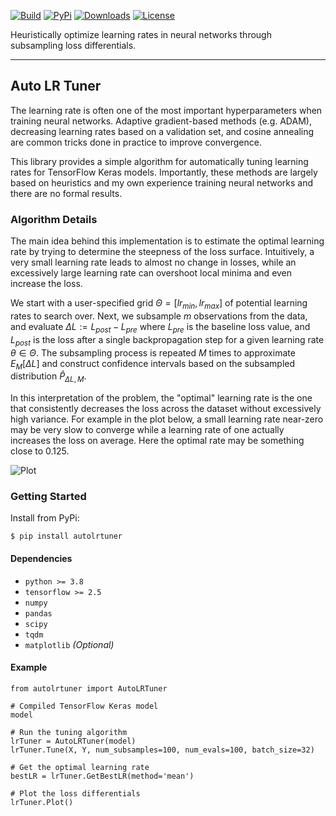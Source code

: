 [![Build](https://img.shields.io/github/actions/workflow/status/adamvvu/autolrtuner/autolrtuner_tests.yml?style=for-the-badge)](https://github.com/adamvvu/autolrtuner/actions/workflows/autolrtuner_tests.yml)
[![PyPi](https://img.shields.io/pypi/v/autolrtuner?style=for-the-badge)](https://pypi.org/project/autolrtuner/)
[![Downloads](https://img.shields.io/pypi/dm/autolrtuner?style=for-the-badge)](https://pypi.org/project/autolrtuner/)
[![License](https://img.shields.io/badge/license-MIT-green?style=for-the-badge)](https://github.com/adamvvu/autolrtuner/blob/master/LICENSE)

Heuristically optimize learning rates in neural networks through subsampling loss differentials.

---

## Auto LR Tuner

The learning rate is often one of the most important hyperparameters when training neural networks. Adaptive gradient-based methods (e.g. ADAM), decreasing learning rates based on a validation set, and cosine annealing are common tricks done in practice to improve convergence.

This library provides a simple algorithm for automatically tuning learning rates for TensorFlow Keras models. Importantly, these methods are largely based on heuristics and my own experience training neural networks and there are no formal results.

### Algorithm Details

The main idea behind this implementation is to estimate the optimal learning rate by trying to determine the steepness of the loss surface. Intuitively, a very small learning rate leads to almost no change in losses, while an excessively large learning rate can overshoot local minima and even increase the loss.

We start with a user-specified grid $\Theta = [lr_{min}, lr_{max}]$ of potential learning rates to search over. Next, we subsample $m$ observations from the data, and evaluate $\Delta L := L_{post} - L_{pre}$ where $L_{pre}$ is the baseline loss value, and $L_{post}$ is the loss after a single backpropagation step for a given learning rate $\theta \in \Theta$. The subsampling process is repeated $M$ times to approximate $E_{M}[\Delta L]$ and construct confidence intervals based on the subsampled distribution $\hat{P}_{\Delta L, M}$.

In this interpretation of the problem, the "optimal" learning rate is the one that consistently decreases the loss across the dataset without excessively high variance. For example in the plot below, a small learning rate near-zero may be very slow to converge while a learning rate of one actually increases the loss on average. Here the optimal rate may be something close to 0.125. 

![Plot](assets/losses.png)

### Getting Started

Install from PyPi:

`$ pip install autolrtuner`

#### Dependencies

- `python >= 3.8`
- `tensorflow >= 2.5`
- `numpy`
- `pandas`
- `scipy`
- `tqdm`
- `matplotlib` *(Optional)*

#### Example

```
from autolrtuner import AutoLRTuner

# Compiled TensorFlow Keras model
model 

# Run the tuning algorithm
lrTuner = AutoLRTuner(model)
lrTuner.Tune(X, Y, num_subsamples=100, num_evals=100, batch_size=32)

# Get the optimal learning rate
bestLR = lrTuner.GetBestLR(method='mean')

# Plot the loss differentials
lrTuner.Plot()
```